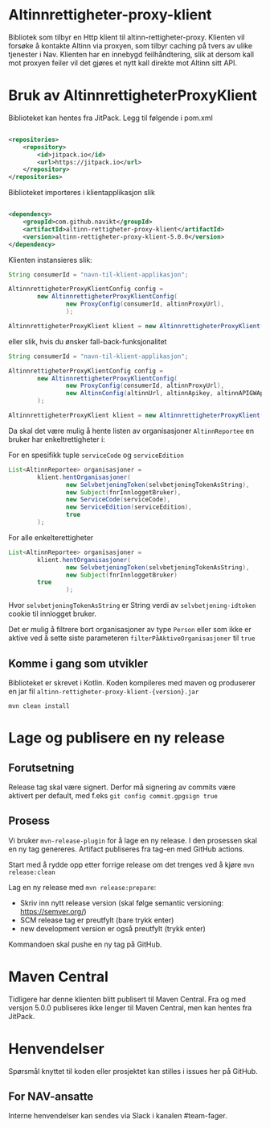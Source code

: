 Altinnrettigheter-proxy-klient
==============================

Bibliotek som tilbyr en Http klient til altinn-rettigheter-proxy.
Klienten vil forsøke å kontakte Altinn via proxyen, som tilbyr caching på tvers av ulike tjenester i Nav. Klienten har
en innebygd feilhåndtering, slik at dersom kall mot proxyen feiler vil det gjøres et nytt kall direkte mot Altinn sitt
API.

# Bruk av AltinnrettigheterProxyKlient

Biblioteket kan hentes fra JitPack. Legg til følgende i pom.xml

```xml

<repositories>
    <repository>
        <id>jitpack.io</id>
        <url>https://jitpack.io</url>
    </repository>
</repositories>
```

Biblioteket importeres i klientapplikasjon slik

```xml

<dependency>
    <groupId>com.github.navikt</groupId>
    <artifactId>altinn-rettigheter-proxy-klient</artifactId>
    <version>altinn-rettigheter-proxy-klient-5.0.0</version>
</dependency>
```

Klienten instansieres slik:

```java
String consumerId = "navn-til-klient-applikasjon";

AltinnrettigheterProxyKlientConfig config =
        new AltinnrettigheterProxyKlientConfig(
                new ProxyConfig(consumerId, altinnProxyUrl),
                );

AltinnrettigheterProxyKlient klient = new AltinnrettigheterProxyKlient(config);
```

eller slik, hvis du ønsker fall-back-funksjonalitet

```java
String consumerId = "navn-til-klient-applikasjon";

AltinnrettigheterProxyKlientConfig config =
        new AltinnrettigheterProxyKlientConfig(
                new ProxyConfig(consumerId, altinnProxyUrl),
                new AltinnConfig(altinnUrl, altinnApikey, altinnAPIGWApikey)
        );

AltinnrettigheterProxyKlient klient = new AltinnrettigheterProxyKlient(config);
```

Da skal det være mulig å hente listen av organisasjoner `AltinnReportee` en bruker har enkeltrettigheter i:

For en spesifikk tuple `serviceCode` og `serviceEdition`

```java
List<AltinnReportee> organisasjoner =
        klient.hentOrganisasjoner(
                new SelvbetjeningToken(selvbetjeningTokenAsString),
                new Subject(fnrInnloggetBruker),
                new ServiceCode(serviceCode),
                new ServiceEdition(serviceEdition),
                true
        );
```

For alle enkelterettigheter

```java
List<AltinnReportee> organisasjoner =
        klient.hentOrganisasjoner(
                new SelvbetjeningToken(selvbetjeningTokenAsString),
                new Subject(fnrInnloggetBruker) 
        true
                );
```

Hvor `selvbetjeningTokenAsString` er String verdi av `selvbetjening-idtoken` cookie til innlogget bruker.

Det er mulig å filtrere bort organisasjoner av type `Person` eller som ikke er aktive ved å sette siste parameteren
`filterPåAktiveOrganisasjoner` til `true`

## Komme i gang som utvikler

Biblioteket er skrevet i Kotlin. Koden kompileres med maven og produserer en jar fil
`altinn-rettigheter-proxy-klient-{version}.jar`

`mvn clean install`

# Lage og publisere en ny release

## Forutsetning

Release tag skal være signert. Derfor må signering av commits være aktivert per default, med f.eks
`git config commit.gpgsign true`

## Prosess

Vi bruker `mvn-release-plugin` for å lage en ny release. I den prosessen skal en ny tag genereres.
Artifact publiseres fra tag-en med GitHub actions.

Start med å rydde opp etter forrige release om det trenges ved å kjøre `mvn release:clean`

Lag en ny release med `mvn release:prepare`:

* Skriv inn nytt release version (skal følge semantic versioning: https://semver.org/)
* SCM release tag er preutfylt (bare trykk enter)
* new development version er også preutfylt (trykk enter)

Kommandoen skal pushe en ny tag på GitHub.

# Maven Central

Tidligere har denne klienten blitt publisert til Maven Central.
Fra og med versjon 5.0.0 publiseres ikke lenger til Maven Central, men kan hentes fra JitPack.

# Henvendelser

Spørsmål knyttet til koden eller prosjektet kan stilles i issues her på GitHub.

## For NAV-ansatte

Interne henvendelser kan sendes via Slack i kanalen #team-fager.
